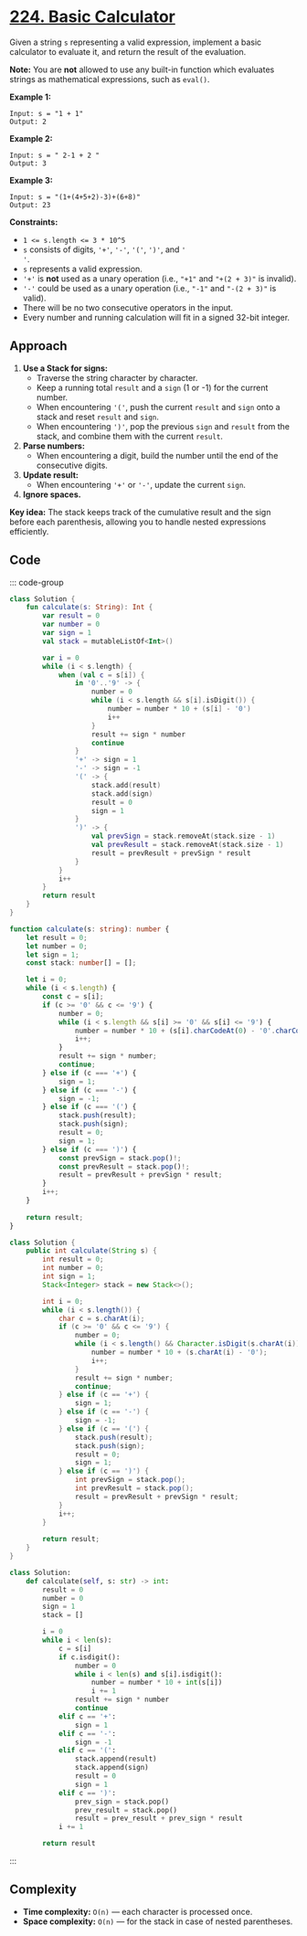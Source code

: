 # [224. Basic Calculator](https://leetcode.com/problems/basic-calculator/description/?envType=study-plan-v2&envId=top-interview-150)

Given a string <code>s</code> representing a valid expression, implement a basic calculator to evaluate it, and return the result of the evaluation.

**Note:**  You are **not**  allowed to use any built-in function which evaluates strings as mathematical expressions, such as <code>eval()</code>.

**Example 1:** 

```
Input: s = "1 + 1"
Output: 2
```

**Example 2:** 

```
Input: s = " 2-1 + 2 "
Output: 3
```

**Example 3:** 

```
Input: s = "(1+(4+5+2)-3)+(6+8)"
Output: 23
```

**Constraints:** 

- <code>1 <= s.length <= 3 * 10^5</code>
- <code>s</code> consists of digits, <code>'+'</code>, <code>'-'</code>, <code>'('</code>, <code>')'</code>, and <code>' '</code>.
- <code>s</code> represents a valid expression.
- <code>'+'</code> is **not**  used as a unary operation (i.e., <code>"+1"</code> and <code>"+(2 + 3)"</code> is invalid).
- <code>'-'</code> could be used as a unary operation (i.e., <code>"-1"</code> and <code>"-(2 + 3)"</code> is valid).
- There will be no two consecutive operators in the input.
- Every number and running calculation will fit in a signed 32-bit integer.

## Approach

1. **Use a Stack for signs:**  
   - Traverse the string character by character.
   - Keep a running total `result` and a `sign` (1 or -1) for the current number.
   - When encountering `'('`, push the current `result` and `sign` onto a stack and reset `result` and `sign`.
   - When encountering `')'`, pop the previous `sign` and `result` from the stack, and combine them with the current `result`.
2. **Parse numbers:**  
   - When encountering a digit, build the number until the end of the consecutive digits.
3. **Update result:**  
   - When encountering `'+'` or `'-'`, update the current `sign`.
4. **Ignore spaces.**

**Key idea:** The stack keeps track of the cumulative result and the sign before each parenthesis, allowing you to handle nested expressions efficiently.

## Code

::: code-group

```kotlin [Kotlin]
class Solution {
    fun calculate(s: String): Int {
        var result = 0
        var number = 0
        var sign = 1
        val stack = mutableListOf<Int>()

        var i = 0
        while (i < s.length) {
            when (val c = s[i]) {
                in '0'..'9' -> {
                    number = 0
                    while (i < s.length && s[i].isDigit()) {
                        number = number * 10 + (s[i] - '0')
                        i++
                    }
                    result += sign * number
                    continue
                }
                '+' -> sign = 1
                '-' -> sign = -1
                '(' -> {
                    stack.add(result)
                    stack.add(sign)
                    result = 0
                    sign = 1
                }
                ')' -> {
                    val prevSign = stack.removeAt(stack.size - 1)
                    val prevResult = stack.removeAt(stack.size - 1)
                    result = prevResult + prevSign * result
                }
            }
            i++
        }
        return result
    }
}
```

```typescript [TypeScript]
function calculate(s: string): number {
    let result = 0;
    let number = 0;
    let sign = 1;
    const stack: number[] = [];

    let i = 0;
    while (i < s.length) {
        const c = s[i];
        if (c >= '0' && c <= '9') {
            number = 0;
            while (i < s.length && s[i] >= '0' && s[i] <= '9') {
                number = number * 10 + (s[i].charCodeAt(0) - '0'.charCodeAt(0));
                i++;
            }
            result += sign * number;
            continue;
        } else if (c === '+') {
            sign = 1;
        } else if (c === '-') {
            sign = -1;
        } else if (c === '(') {
            stack.push(result);
            stack.push(sign);
            result = 0;
            sign = 1;
        } else if (c === ')') {
            const prevSign = stack.pop()!;
            const prevResult = stack.pop()!;
            result = prevResult + prevSign * result;
        }
        i++;
    }
    
    return result;
}
```

```java [Java]
class Solution {
    public int calculate(String s) {
        int result = 0;
        int number = 0;
        int sign = 1;
        Stack<Integer> stack = new Stack<>();

        int i = 0;
        while (i < s.length()) {
            char c = s.charAt(i);
            if (c >= '0' && c <= '9') {
                number = 0;
                while (i < s.length() && Character.isDigit(s.charAt(i))) {
                    number = number * 10 + (s.charAt(i) - '0');
                    i++;
                }
                result += sign * number;
                continue;
            } else if (c == '+') {
                sign = 1;
            } else if (c == '-') {
                sign = -1;
            } else if (c == '(') {
                stack.push(result);
                stack.push(sign);
                result = 0;
                sign = 1;
            } else if (c == ')') {
                int prevSign = stack.pop();
                int prevResult = stack.pop();
                result = prevResult + prevSign * result;
            }
            i++;
        }
        
        return result;
    }
}
```

```python [Python]
class Solution:
    def calculate(self, s: str) -> int:
        result = 0
        number = 0
        sign = 1
        stack = []

        i = 0
        while i < len(s):
            c = s[i]
            if c.isdigit():
                number = 0
                while i < len(s) and s[i].isdigit():
                    number = number * 10 + int(s[i])
                    i += 1
                result += sign * number
                continue
            elif c == '+':
                sign = 1
            elif c == '-':
                sign = -1
            elif c == '(':
                stack.append(result)
                stack.append(sign)
                result = 0
                sign = 1
            elif c == ')':
                prev_sign = stack.pop()
                prev_result = stack.pop()
                result = prev_result + prev_sign * result
            i += 1

        return result
```

:::

## Complexity

- **Time complexity:** `O(n)` — each character is processed once.
- **Space complexity:** `O(n)` — for the stack in case of nested parentheses.
